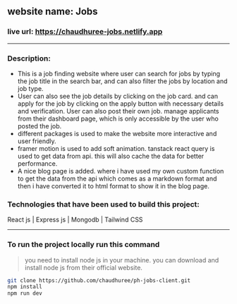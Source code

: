 ## website name: Jobs
### live url: https://chaudhuree-jobs.netlify.app

---

### Description:

- This is a job finding website where user can search for jobs by typing the job title in the search bar, and can also filter the jobs by location and job type.
- User can also see the job details by clicking on the job card. and can apply for the job by clicking on the apply button with necessary details and verification.  User can also post their own job. manage applicants from their dashboard page, which is only accessible by the user who posted the job.
- different packages is used to make the website more interactive and user friendly.  
- framer motion is used to add soft animation. tanstack react query is used to get data from api. this will also cache the data for better performance.
- A nice blog page is added. where i have used my own custom function to get the data from the api which comes as a markdown format and then i have converted it to html format to show it in the blog page.

### Technologies that have been used to build this project: 
React js | Express js | Mongodb | Tailwind CSS

---

### To run the project locally run this command

> you need to install node js in your machine. you can download and install node js from their official website.

```sh
git clone https://github.com/chaudhuree/ph-jobs-client.git
npm install
npm run dev
```
